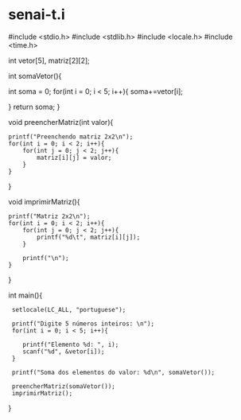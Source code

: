 # senai-t.i
#include <stdio.h>
#include <stdlib.h>
#include <locale.h>
#include <time.h>

int vetor[5], matriz[2][2];

int somaVetor(){

   int soma = 0;
   for(int i = 0; i < 5; i++){
   	soma+=vetor[i];
   	
 }
   return soma;
}

void preencherMatriz(int valor){
	
	printf("Preenchendo matriz 2x2\n");
	for(int i = 0; i < 2; i++){
		for(int j = 0; j < 2; j++){
			matriz[i][j] = valor;
		}
	}
}

void imprimirMatriz(){
	
	printf("Matriz 2x2\n");
	for(int i = 0; i < 2; i++){
		for(int j = 0; j < 2; j++){
			printf("%d\t", matriz[i][j]);
		}
		
		printf("\n");
	}
}

int main(){
	 
	 setlocale(LC_ALL, "portuguese");
	 
	 printf("Digite 5 números inteiros: \n");
	 for(int i = 0; i < 5; i++){
	 	
	 	printf("Elemento %d: ", i);
	 	scanf("%d", &vetor[i]);
	 }
	 
	 printf("Soma dos elementos do valor: %d\n", somaVetor());
	 
	 preencherMatriz(somaVetor());
	 imprimirMatriz();
}
